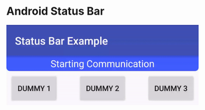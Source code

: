 # Android Status Bar
![alt text](https://github.com/panos-stavrianos/StatusBar/blob/master/preview.gif "Preview")
